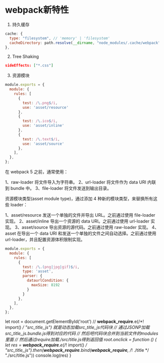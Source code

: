 # webpack新特性

1. 持久缓存
```js
cache: {
  type: "filesystem", // 'memory' | 'filesystem'
  cacheDirectory: path.resolve(__dirname, "node_modules/.cache/webpack"), // 保存目录
},
```
2. Tree Shaking
```json
sideEffects: ["*.css"]
```
3. 资源模块
```js
module.exports = {
  module: {
    rules: [
      {
        test: /\.png$/i,
        use: 'asset/resource'
      },
      {
        test: /\.ico$/i,
        use: 'asset/inline'
      },
      {
        test: /\.text$/i,
        use: 'asset/source'
      },
    ],
  },
};
```
在 webpack 5 之前，通常使用：

1、raw-loader 将文件导入为字符串。
2、url-loader 将文件作为 data URI 内联到 bundle 中。
3、file-loader 将文件发送到输出目录。


资源模块类型(asset module type)，通过添加 4 种新的模块类型，来替换所有这些 loader：

1、asset/resource 发送一个单独的文件并导出 URL。之前通过使用 file-loader 实现。
2、asset/inline 导出一个资源的 data URI。之前通过使用 url-loader 实现。
3、asset/source 导出资源的源代码。之前通过使用 raw-loader 实现。
4、asset 在导出一个 data URI 和发送一个单独的文件之间自动选择。之前通过使用 url-loader，并且配置资源体积限制实现。

```js
module.exports = {
  module: {
    rules: [
      {
        test: /\.(png|jpg|gif)$/i,
        type: 'asset',
        parser: {
          dataurlCondition: {
            maxSize: 8192
          }
        }
      },
    ],
  },
};
```


let root = document.getElementById('root')
// __webpack_require__.e(/*! import() */ "src_title_js") 就是动态加载src_title_js代码块
// 通过JSONP加载src_title_js.bundle.js得到对应的代码
// 然后吧代码块合并到当前文件的modules里面
// 然后通过require加载./src/title.js得到返回值
root.onclick = function () {
  let res = __webpack_require__.e(/*! import() */ "src_title_js").then(__webpack_require__.bind(__webpack_require__, /*! ./title */ "./src/title.js"))
  console.log(res)
}